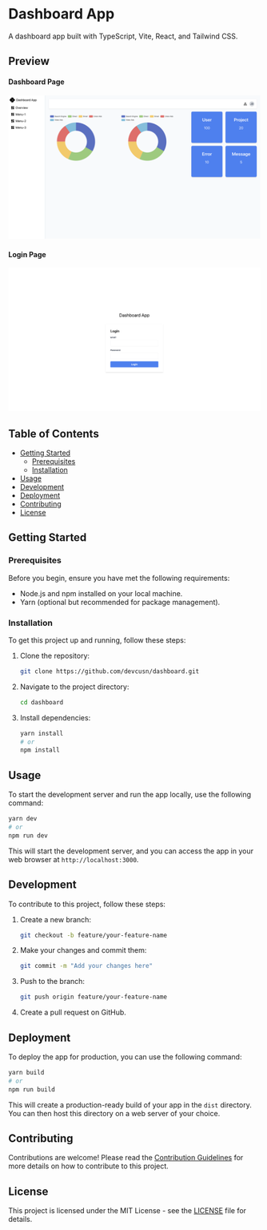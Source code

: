 # Dashboard App

A dashboard app built with TypeScript, Vite, React, and Tailwind CSS.

## Preview

#### Dashboard Page

![Dashboard App Preview](docs/dashboard.png)

#### Login Page

![Dashboard App Preview](docs/login.png)

## Table of Contents

- [Getting Started](#getting-started)
  - [Prerequisites](#prerequisites)
  - [Installation](#installation)
- [Usage](#usage)
- [Development](#development)
- [Deployment](#deployment)
- [Contributing](#contributing)
- [License](#license)

## Getting Started

### Prerequisites

Before you begin, ensure you have met the following requirements:

- Node.js and npm installed on your local machine.
- Yarn (optional but recommended for package management).

### Installation

To get this project up and running, follow these steps:

1. Clone the repository:

   ```bash
   git clone https://github.com/devcusn/dashboard.git
   ```

2. Navigate to the project directory:

   ```bash
   cd dashboard
   ```

3. Install dependencies:

   ```bash
   yarn install
   # or
   npm install
   ```

## Usage

To start the development server and run the app locally, use the following command:

```bash
yarn dev
# or
npm run dev
```

This will start the development server, and you can access the app in your web browser at `http://localhost:3000`.

## Development

To contribute to this project, follow these steps:

1. Create a new branch:

   ```bash
   git checkout -b feature/your-feature-name
   ```

2. Make your changes and commit them:

   ```bash
   git commit -m "Add your changes here"
   ```

3. Push to the branch:

   ```bash
   git push origin feature/your-feature-name
   ```

4. Create a pull request on GitHub.

## Deployment

To deploy the app for production, you can use the following command:

```bash
yarn build
# or
npm run build
```

This will create a production-ready build of your app in the `dist` directory. You can then host this directory on a web server of your choice.

## Contributing

Contributions are welcome! Please read the [Contribution Guidelines](CONTRIBUTING.md) for more details on how to contribute to this project.

## License

This project is licensed under the MIT License - see the [LICENSE](LICENSE) file for details.
